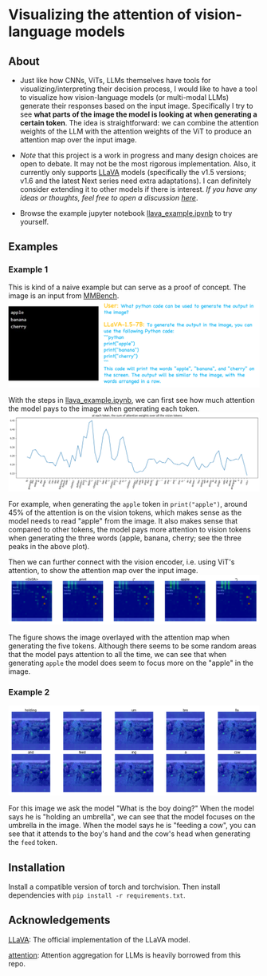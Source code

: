 # Visualizing the attention of vision-language models
## About
- Just like how CNNs, ViTs, LLMs themselves have tools for visualizing/interpreting their decision process, I would like to have a tool to visualize how vision-language models (or multi-modal LLMs) generate their responses based on the input image. Specifically I try to see **what parts of the image the model is looking at when generating a certain token**. The idea is straightforward: we can combine the attention weights of the LLM with the attention weights of the ViT to produce an attention map over the input image.


- *Note* that this project is a work in progress and many design choices are open to debate. It may not be the most rigorous implementation. Also, it currently only supports [LLaVA](https://github.com/haotian-liu/LLaVA) models (specifically the v1.5 versions; v1.6 and the latest Next series need extra adaptations). I can definitely consider extending it to other models if there is interest. *If you have any ideas or thoughts, feel free to open a discussion [here](https://github.com/zjysteven/VLMVisualizer/discussions)*.


- Browse the example jupyter notebook [llava_example.ipynb](llava.ipynb) to try yourself.

## Examples
### Example 1
This is kind of a naive example but can serve as a proof of concept. The image is an input from [MMBench](https://github.com/open-compass/MMBench/blob/main/samples/MMBench/1.jpg).
![example_1_data](assets/example_1_data.png)

With the steps in [llava_example.ipynb](llava.ipynb), we can first see how much attention the model pays to the image when generating each token.
![example_1_attn_over_vis_tokens](assets/example_1_attn_over_vis_tokens.png)

For example, when generating the `apple` token in `print("apple")`, around 45% of the attention is on the vision tokens, which makes sense as the model needs to read "apple" from the image. It also makes sense that compared to other tokens, the model pays more attention to vision tokens when generating the three words (apple, banana, cherry; see the three peaks in the above plot).


Then we can further connect with the vision encoder, i.e. using ViT's attention, to show the attention map over the input image.
![example_1_attn_over_image](assets/example_1_attn_over_image.png)

The figure shows the image overlayed with the attention map when generating the five tokens. Although there seems to be some random areas that the model pays attention to all the time, we can see that when generating `apple` the model does seem to focus more on the "apple" in the image.


### Example 2
![example_2_attn_over_image](assets/example_2_attn_over_image.png)

For this image we ask the model "What is the boy doing?" When the model says he is "holding an umbrella", we can see that the model focuses on the umbrella in the image. When the model says he is "feeding a cow", you can see that it attends to the boy's hand and the cow's head when generating the `feed` token.

## Installation
Install a compatible version of torch and torchvision. Then install dependencies with `pip install -r requirements.txt`.

## Acknowledgements
[LLaVA](https://github.com/haotian-liu/LLaVA): The official implementation of the LLaVA model.

[attention](https://github.com/mattneary/attention): Attention aggregation for LLMs is heavily borrowed from this repo.